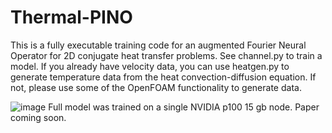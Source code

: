 # Thermal-PINO
This is a fully executable training code for an augmented Fourier Neural Operator for 2D conjugate heat transfer problems. See channel.py to train a model. If you already have velocity data, you can use heatgen.py to generate temperature data from the heat convection-diffusion equation.
If not, please use some of the OpenFOAM functionality to generate data.

![image](https://github.com/rishiiyer01/Thermal-PINO/assets/79063239/f1cee470-3fbd-455c-b9a3-a0cfa21a1361)
Full model was trained on a single NVIDIA p100 15 gb node. 
Paper coming soon.
